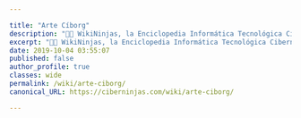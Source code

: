 ```yaml
---

title: "Arte Cíborg"
description: "👨‍💻 WikiNinjas, la Enciclopedia Informática Tecnológica Ciberninjas: Arte Cíborg"
excerpt: "👨‍💻 WikiNinjas, la Enciclopedia Informática Tecnológica Ciberninjas: Arte Cíborg"
date: 2019-10-04 03:55:07
published: false
author_profile: true
classes: wide
permalink: /wiki/arte-ciborg/
canonical_URL: https://ciberninjas.com/wiki/arte-ciborg/

---
```


<!-- https://en.wikipedia.org/wiki/Acrostic -->
